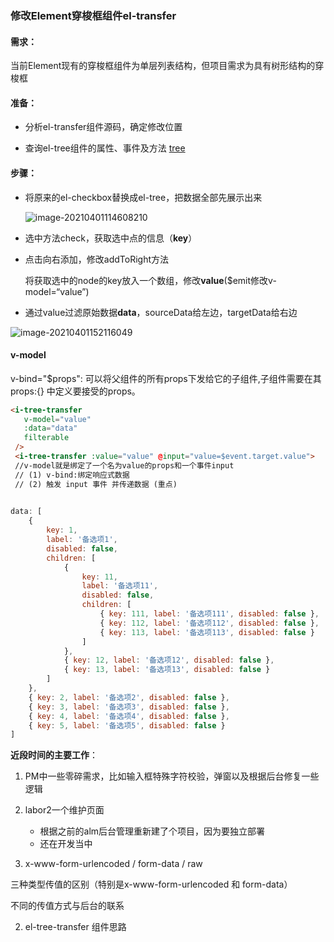 ### 修改Element穿梭框组件el-transfer

#### 需求：

当前Element现有的穿梭框组件为单层列表结构，但项目需求为具有树形结构的穿梭框

#### 准备：

* 分析el-transfer组件源码，确定修改位置

* 查询el-tree组件的属性、事件及方法 [tree](https://element.eleme.io/#/zh-CN/component/tree)

#### 步骤：

* 将原来的el-checkbox替换成el-tree，把数据全部先展示出来

  ![image-20210401114608210](C:\Users\jiuhua-pc\AppData\Roaming\Typora\typora-user-images\image-20210401114608210.png)

* 选中方法check，获取选中点的信息（**key**）

* 点击向右添加，修改addToRight方法

  将获取选中的node的key放入一个数组，修改**value**($emit修改v-model=“value”)

* 通过value过滤原始数据**data**，sourceData给左边，targetData给右边

![image-20210401152116049](C:\Users\jiuhua-pc\AppData\Roaming\Typora\typora-user-images\image-20210401152116049.png)

#### v-model 

v-bind="$props": 可以将父组件的所有props下发给它的子组件,子组件需要在其props:{} 中定义要接受的props。 

 ```html
 <i-tree-transfer
    v-model="value"
    :data="data"
    filterable
  />
  <i-tree-transfer :value="value" @input="value=$event.target.value">
  //v-model就是绑定了一个名为value的props和一个事件input
  // (1) v-bind:绑定响应式数据
  // (2) 触发 input 事件 并传递数据 (重点)
      
 ```

```js
data: [
    {
        key: 1,
        label: '备选项1',
        disabled: false,
        children: [
            {
                key: 11,
                label: '备选项11',
                disabled: false,
                children: [
                    { key: 111, label: '备选项111', disabled: false },
                    { key: 112, label: '备选项112', disabled: false },
                    { key: 113, label: '备选项113', disabled: false }
                ]
            },
            { key: 12, label: '备选项12', disabled: false },
            { key: 13, label: '备选项13', disabled: false }
        ]
    },
    { key: 2, label: '备选项2', disabled: false },
    { key: 3, label: '备选项3', disabled: false },
    { key: 4, label: '备选项4', disabled: false },
    { key: 5, label: '备选项5', disabled: false }
]
```

**近段时间的主要工作**：

1. PM中一些零碎需求，比如输入框特殊字符校验，弹窗以及根据后台修复一些逻辑
2. labor2一个维护页面
   * 根据之前的alm后台管理重新建了个项目，因为要独立部署
   * 还在开发当中

1. x-www-form-urlencoded / form-data / raw 

三种类型传值的区别（特别是x-www-form-urlencoded 和 form-data）

不同的传值方式与后台的联系

2. el-tree-transfer 组件思路

